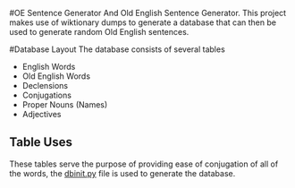 #OE Sentence Generator
And Old English Sentence Generator. This project makes use of wiktionary dumps to generate a database that can then be
used to generate random Old English sentences. 

#Database Layout
The database consists of several tables
- English Words
- Old English Words
- Declensions
- Conjugations
- Proper Nouns (Names)
- Adjectives

## Table Uses
These tables serve the purpose of providing ease of conjugation of all of the words, the [dbinit.py](./dbinit.py) file
is used to generate the database.


